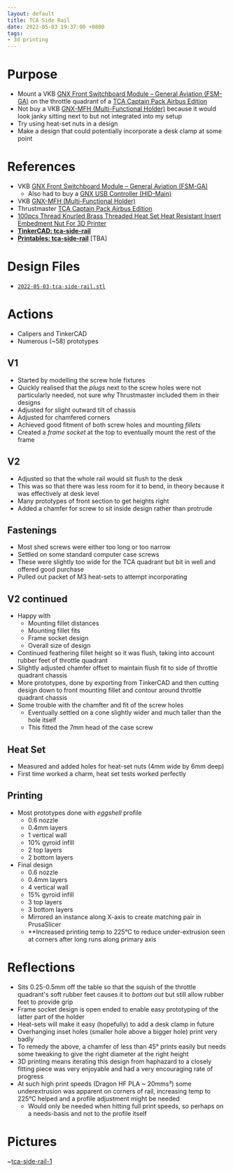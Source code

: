 ```yaml
---
layout: default
title: TCA Side Rail
date: 2022-05-03 19:37:00 +0800
tags:
- 3d printing
---
```


# Purpose
- Mount a VKB [GNX Front Switchboard Module – General Aviation (FSM-GA)](https://vkb-sim.com.au/collections/gnx-extension-modules-coming-soon/products/gnx-front-switchboard-module-general-aviation-fsm-ga) on the throttle quadrant of a [TCA Captain Pack Airbus Edition](https://www.thrustmaster.com/en-us/products/tca-captain-pack-airbus-edition/)
- Not buy a VKB [GNX-MFH (Multi-Functional Holder)](https://vkb-sim.com.au/products/gnx-mfh-multi-functional-holder) because it would look janky sitting next to but not integrated into my setup
- Try using heat-set nuts in a design
- Make a design that could potentially incorporate a desk clamp at some point

# References
- VKB [GNX Front Switchboard Module – General Aviation (FSM-GA)](https://vkb-sim.com.au/collections/gnx-extension-modules-coming-soon/products/gnx-front-switchboard-module-general-aviation-fsm-ga)
  - Also had to buy a [GNX USB Controller (HID-Main)](https://vkb-sim.com.au/collections/gnx-extension-modules-coming-soon/products/gnx-usb-controller-hid-main)
- VKB [GNX-MFH (Multi-Functional Holder)](https://vkb-sim.com.au/products/gnx-mfh-multi-functional-holder)
- Thrustmaster [TCA Captain Pack Airbus Edition](https://www.thrustmaster.com/en-us/products/tca-captain-pack-airbus-edition/)
- [100pcs Thread Knurled Brass Threaded Heat Set Heat Resistant Insert Embedment Nut For 3D Printer](https://www.aliexpress.com/item/4001185849382.html?spm=a2g0o.order_list.0.0.21ef1802UVm33C)
- [**TinkerCAD: tca-side-rail**](https://www.tinkercad.com/things/aDb05zaWdzm)
- [**Printables: tca-side-rail**](https://www.printables.com) [TBA]

# Design Files

- [`2022-05-03-tca-side-rail.stl`](/assets/stl/2022-05-03-tca-side-rail.stl)

# Actions
- Calipers and TinkerCAD
- Numerous (~58) prototypes

## V1
- Started by modelling the screw hole fixtures
- Quickly realised that the *plugs* next to the screw holes were not particularly needed, not sure why Thrustmaster included them in their designs
- Adjusted for slight outward tilt of chassis
- Adjusted for chamfered corners
- Achieved good fitment of both screw holes and mounting *fillets*
- Created a *frame socket* at the top to eventually mount the rest of the frame

## V2
- Adjusted so that the whole rail would sit flush to the desk
- This was so that there was less room for it to bend, in theory because it was effectively at desk level
- Many prototypes of front section to get heights right
- Added a chamfer for screw to sit inside design rather than protrude

## Fastenings
- Most shed screws were either too long or too narrow
- Settled on some standard computer case screws
- These were slightly too wide for the TCA quadrant but bit in well and offered good purchase
- Pulled out packet of M3 heat-sets to attempt incorporating

## V2 continued
- Happy with
  - Mounting fillet distances
  - Mounting fillet fits
  - Frame socket design
  - Overall size of design
- Continued feathering fillet height so it was flush, taking into account rubber feet of throttle quadrant
- Slightly adjusted chamfer offset to maintain flush fit to side of throttle quadrant chassis
- More prototypes, done by exporting from TinkerCAD and then cutting design down to front mounting fillet and contour around throttle quadrant chassis
- Some trouble with the chamfter and fit of the screw holes
  - Eventually settled on a cone slightly wider and much taller than the hole itself
  - This fitted the 7mm head of the case screw

## Heat Set
- Measured and added holes for heat-set nuts (4mm wide by 6mm deep)
- First time worked a charm, heat set tests worked perfectly

## Printing
- Most prototypes done with *eggshell* profile
  - 0.6 nozzle
  - 0.4mm layers
  - 1 vertical wall
  - 10% gyroid infill
  - 2 top layers
  - 2 bottom layers
- Final design
  - 0.6 nozzle
  - 0.4mm layers
  - 4 vertical wall
  - 15% gyroid infill
  - 3 top layers
  - 3 bottom layers
  - Mirrored an instance along X-axis to create matching pair in PrusaSlicer
  - **Increased printing temp to 225°C to reduce under-extrusion seen at corners after long runs along primary axis

# Reflections
- Sits 0.25-0.5mm off the table so that the squish of the throttle quadrant's soft rubber feet causes it to *bottom out* but still allow rubber feet to provide grip
- Frame socket design is open ended to enable easy prototyping of the latter part of the holder
- Heat-sets will make it easy (hopefully) to add a desk clamp in future
- Overhanging inset holes (smaller hole above a bigger hole) print very badly
- To remedy the above, a chamfer of less than 45° prints easily but needs some tweaking to give the right diameter at the right height
- 3D printing means iterating this design from haphazard to a closely fitting piece was very enjoyable and had a very encouraging rate of progress
- At such high print speeds (Dragon HF PLA ~ 20mms³) some underextrusion was apparent on corners of rail, increasing temp to 225°C helped and a profile adjustment might be needed
  - Would only be needed when hitting full print speeds, so perhaps on a needs-basis and not to the profile itself

# Pictures
~[tca-side-rail-1](/assets/img/2022-05-03-tca-side-rail.jpg)
